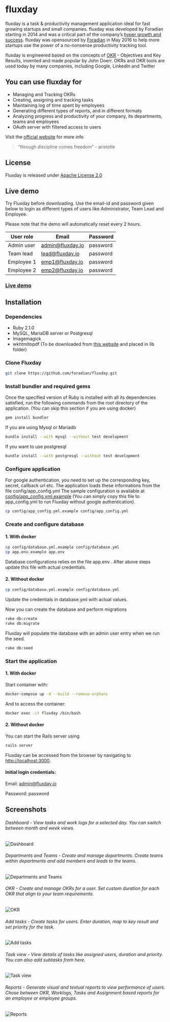 # fluxday

fluxday is a task & productivity management application ideal for fast growing startups and small companies. fluxday was developed by Foradian starting in 2014 and was a critical part of the company’s [hyper growth and success](http://www.fedena.com/history). fluxday was opensourced by [Foradian](http://foradian.com) in May 2016 to help more startups use the power of a no-nonsense productivity tracking tool.

fluxday is engineered based on the concepts of [OKR](https://en.wikipedia.org/wiki/OKR) - Objectives and Key Results, invented and made popular by  John Doerr. OKRs and OKR tools are used today by many companies, including Google, LinkedIn and Twitter

## You can use fluxday for
- Managing and Tracking OKRs
- Creating, assigning and tracking tasks
- Maintaining log of time spent by employees
- Generating different types of reports, and in different formats
- Analyzing progress and productivity of your company, its departments, teams and employees
- OAuth server with filtered access to users

Visit the [official website](http://fluxday.io) for more info		

> “through discipline comes freedom” - aristotle

## License
Fluxday is released under [Apache License 2.0](https://github.com/foradian/fluxday/blob/master/LICENSE)

## Live demo
Try Fluxday before downloading. Use the email-id and password given below to login as different types of users like Administrator, Team Lead and Employee.

Please note that the demo will automatically reset every 2 hours.

| User role  | Email | Password |
| ------------- | ------------- |------------- |
| Admin user  | admin@fluxday.io  | password |
| Team lead  | lead@fluxday.io  | password |
| Employee 1  | emp1@fluxday.io  | password |
| Employee 2  | emp2@fluxday.io  | password |

### [Live demo](http://demo.fluxday.io)

## Installation

### Dependencies
- Ruby 2.1.0
- MySQL, MariaDB server or Postgresql
- Imagemagick
- wkhtmltopdf (To be downloaded from [this website](http://wkhtmltopdf.org/) and placed in lib folder)

### Clone Fluxday
```sh
git clone https://github.com/foradian/fluxday.git  
```

### Install bundler and required gems
Once the specified version of Ruby is installed with all its dependencies satisfied, run the following commands from the root directory of the application. (You can skip this section if you are using docker)
```sh
gem install bundler
```
If you are using Mysql or Mariadb

```sh
bundle install --with mysql --without test development
```

If you want to use postgresql

```sh
bundle install --with postgresql --without test development
```

### Configure application

For google authentication, you need to set up the corresponding key, secret, callback url etc. The application loads these informations from the file config/app_config.yml
The sample configuration is available at [config/app_config.yml.example](https://github.com/foradian/fluxday/blob/master/config/app_config.yml.example) (You can simply copy this file to app_config.yml to run Fluxday without google authentication).
```sh
cp config/app_config.yml.example config/app_config.yml
```
### Create and configure database

#### 1. With docker
```sh
cp config/database.yml.example config/database.yml
cp app.env.example app.env
```
Database configurations relies on the file app.env . After above steps update this file with actual credentials.

#### 2. Without docker
```sh
cp config/database.yml.example config/database.yml
```
Update the credentials in database.yml with actual values.

Now you can create the database and perform migrations
```sh
rake db:create
rake db:migrate
```
Fluxday will populate the database with an admin user entry when we run the seed.
```sh
rake db:seed
```
### Start the application

#### 1. With docker
Start container with:
```sh
docker-compose up -d --build --remove-orphans
```

And to access the container:

```sh
docker exec -it fluxday /bin/bash
```

#### 2. Without docker
You can start the Rails server using
```sh
rails server
```


Fluxday can be accessed from the browser by navigating to [http://localhost:3000]().
#### Initial login credentials:
Email: admin@fluxday.io

Password: password

## Screenshots
###### Dashboard - View tasks and work logs for a selected day. You can switch between month and week views.

![Dashboard](http://fluxday.io/img/screenshots/dashboard_day.jpg "Dashboard")


###### Departments and Teams - Create and manage departments. Create teams within departments and add members and leads to the teams.

![Departments and Teams](http://fluxday.io/img/screenshots/department.jpg "Departments and Teams")


###### OKR - Create and manage OKRs for a user. Set custom duration for each OKR that align to your team requirements.

![OKR](http://fluxday.io/img/screenshots/okr_view.jpg "OKR")


###### Add tasks - Create tasks for users. Enter duration, map to key result and set priority for the task.

![Add tasks](http://fluxday.io/img/screenshots/add_task.jpg "Add tasks")


###### Task view - View details of tasks like assigned users, duration and priority. You can also add subtasks from here.

![Task view](http://fluxday.io/img/screenshots/task_view.jpg "Task view")


###### Reports - Generate visual and textual reports to view performance of users. Chose between OKR, Worklogs, Tasks and Assignment based reports for an employee or employee groups.

![Reports](http://fluxday.io/img/screenshots/okr_report_hi_res.jpg "Reports")
